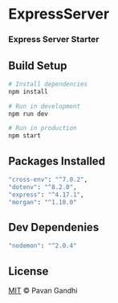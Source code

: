 # ExpressServer

### Express Server Starter

## Build Setup

```sh
# Install dependencies
npm install

# Run in development
npm run dev

# Run in production
npm start
```

## Packages Installed

```sh
"cross-env": "^7.0.2",
"dotenv": "^8.2.0",
"express": "^4.17.1",
"morgan": "^1.10.0"
```

## Dev Dependenies

```sh
"nodemon": "^2.0.4"
```

## License

[MIT](LICENSE) © Pavan Gandhi
